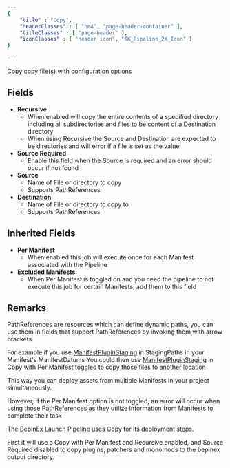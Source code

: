 ```yaml
---
{ 
	"title" : "Copy",
	"headerClasses" : [ "bm4", "page-header-container" ],
	"titleClasses" : [ "page-header" ],
	"iconClasses" : [ "header-icon", "TK_Pipeline_2X_Icon" ]
}

---
```


[Copy](assetlink://GUID/03063c7a6ec04cc4c82c75cf9bcc8db8) copy file(s) with configuration options

## Fields
* **Recursive**
  - When enabled will copy the entire contents of a specified directory including all subdirectories and files to be content of a Destination directory
  - When using Recursive the Source and Destination are expected to be directories and will error if a file is set as the value
* **Source Required**
  - Enable this field when the Source is required and an error should occur if not found
* **Source**
  - Name of File or directory to copy
  - Supports PathReferences
* **Destination**
  - Name of File or directory to copy to
  - Supports PathReferences

## Inherited Fields
* **Per Manifest**
  - When enabled this job will execute once for each Manifest associated with the Pipeline
* **Excluded Manifests**
  - When Per Manifest is toggled on and you need the pipeline to not execute this job for certain Manifests, add them to this field

## Remarks

PathReferences are resources which can define dynamic paths, you can use them in fields that support PathReferences by invoking them with arrow brackets.

For example if you use [ManifestPluginStaging](assetlink://GUID/8bd8f966c2445394ab9c356e6227c6a0) in StagingPaths in your Manifest's ManifestDatums
You could then use [ManifestPluginStaging](assetlink://GUID/8bd8f966c2445394ab9c356e6227c6a0) in Copy with Per Manifest toggled to copy those files to another location

This way you can deploy assets from multiple Manifests in your project simultaneously.

However, if the Per Manifest option is not toggled, an error will occur when using those PathReferences as they utilize information from Manifests to complete their task

The [BepInEx Launch Pipeline](assetlink://GUID/bee6483f5bcf7054b86d13321eef27e5) uses Copy for its deployment steps.

First it will use a Copy with Per Manifest and Recursive enabled, and Source Required disabled to copy plugins, patchers and monomods to the bepinex output directory.
